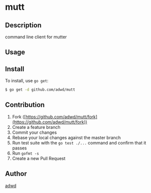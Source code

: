 # mutt

## Description

command line client for mutter

## Usage

## Install

To install, use `go get`:

```bash
$ go get -d github.com/adwd/mutt
```

## Contribution

1. Fork ([https://github.com/adwd/mutt/fork](https://github.com/adwd/mutt/fork))
1. Create a feature branch
1. Commit your changes
1. Rebase your local changes against the master branch
1. Run test suite with the `go test ./...` command and confirm that it passes
1. Run `gofmt -s`
1. Create a new Pull Request

## Author

[adwd](https://github.com/adwd)
